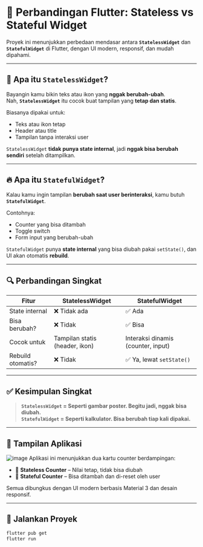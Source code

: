 # 📱 Perbandingan Flutter: Stateless vs Stateful Widget

Proyek ini menunjukkan perbedaan mendasar antara **`StatelessWidget`** dan **`StatefulWidget`** di Flutter, dengan UI modern, responsif, dan mudah dipahami.

---

## 🧊 Apa itu `StatelessWidget`?

Bayangin kamu bikin teks atau ikon yang **nggak berubah-ubah**.  
Nah, **`StatelessWidget`** itu cocok buat tampilan yang **tetap dan statis**.

Biasanya dipakai untuk:
- Teks atau ikon tetap
- Header atau title
- Tampilan tanpa interaksi user

`StatelessWidget` **tidak punya state internal**, jadi **nggak bisa berubah sendiri** setelah ditampilkan.

---

## 🔥 Apa itu `StatefulWidget`?

Kalau kamu ingin tampilan **berubah saat user berinteraksi**, kamu butuh **`StatefulWidget`**.

Contohnya:
- Counter yang bisa ditambah
- Toggle switch
- Form input yang berubah-ubah

`StatefulWidget` punya **state internal** yang bisa diubah pakai `setState()`, dan UI akan otomatis **rebuild**.

---

## 🔍 Perbandingan Singkat

| Fitur                          | StatelessWidget                   | StatefulWidget                    |
|-------------------------------|------------------------------------|-----------------------------------|
| State internal                 | ❌ Tidak ada                       | ✅ Ada                             |
| Bisa berubah?                 | ❌ Tidak                           | ✅ Bisa                           |
| Cocok untuk                   | Tampilan statis (header, ikon)     | Interaksi dinamis (counter, input)|
| Rebuild otomatis?             | ❌ Tidak                           | ✅ Ya, lewat `setState()`          |

---

## ✅ Kesimpulan Singkat

> **`StatelessWidget` = Seperti gambar poster. Begitu jadi, nggak bisa diubah.**  
> **`StatefulWidget` = Seperti kalkulator. Bisa berubah tiap kali dipakai.**

---

## 📸 Tampilan Aplikasi
![image](https://github.com/user-attachments/assets/684da15c-6952-41a3-9c79-b00e184e7453)
Aplikasi ini menunjukkan dua kartu counter berdampingan:

- 🔹 **Stateless Counter** – Nilai tetap, tidak bisa diubah
- 🔸 **Stateful Counter** – Bisa ditambah dan di-reset oleh user

Semua dibungkus dengan UI modern berbasis Material 3 dan desain responsif.

---

## 🚀 Jalankan Proyek

```bash
flutter pub get
flutter run

